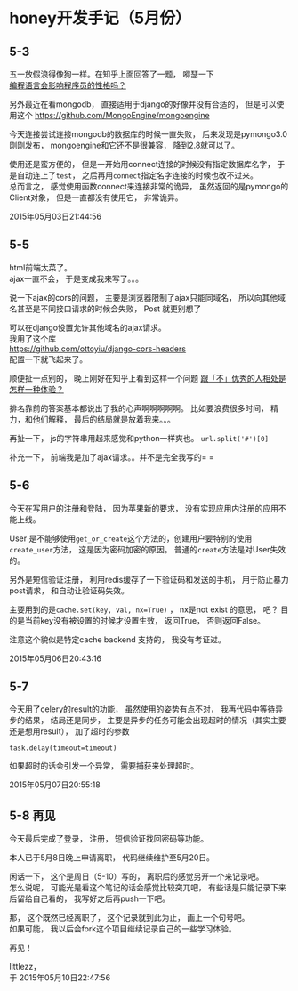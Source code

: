 honey开发手记（5月份）
=======================

5-3
--------
五一放假浪得像狗一样。在知乎上面回答了一题， 嘚瑟一下  
[编程语言会影响程序员的性格吗？](http://www.zhihu.com/question/29973769/answer/46557920)

另外最近在看mongodb， 直接适用于django的好像并没有合适的， 但是可以使用这个 <https://github.com/MongoEngine/mongoengine>  

今天连接尝试连接mongodb的数据库的时候一直失败， 后来发现是pymongo3.0 刚刚发布， mongoengine和它还不是很兼容， 降到2.8就可以了。  

使用还是蛮方便的， 但是一开始用connect连接的时候没有指定数据库名字， 于是自动连上了`test`， 之后再用`connect`指定名字连接的时候也改不过来。  
总而言之， 感觉使用函数connect来连接非常的诡异， 虽然返回的是pymongo的Client对象， 但是一直都没有使用它， 非常诡异。  

2015年05月03日21:44:56

5-5
-------
html前端太菜了。  
ajax一直不会， 于是变成我来写了。。。  

说一下ajax的cors的问题， 主要是浏览器限制了ajax只能同域名， 所以向其他域名甚至是不同接口请求的时候会失败， Post 就更别想了  

可以在django设置允许其他域名的ajax请求。  
我用了这个库  
<https://github.com/ottoyiu/django-cors-headers>  
配置一下就飞起来了。  

顺便扯一点别的， 晚上刚好在知乎上看到这样一个问题 [跟「不」优秀的人相处是怎样一种体验？](http://www.zhihu.com/question/29903822)  

排名靠前的答案基本都说出了我的心声啊啊啊啊啊。 比如要浪费很多时间， 精力，和他们解释， 最后的结局就是放着我来。。。  

再扯一下， js的字符串用起来感觉和python一样爽也。  `url.split('#')[0]`  

补充一下， 前端我是加了ajax请求。。并不是完全我写的= =


5-6
-------
今天在写用户的注册和登陆， 因为苹果新的要求， 没有实现应用内注册的应用不能上线。  

User 是不能够使用`get_or_create`这个方法的，创建用户要特别的使用`create_user`方法， 这是因为密码加密的原因。 普通的`create`方法是对User失效的。  

另外是短信验证注册， 利用redis缓存了一下验证码和发送的手机， 用于防止暴力post请求，  和自动让验证码失效。

主要用到的是`cache.set(key, val, nx=True)` ， nx是not exist 的意思， 吧？  目的是当前key没有被设置的时候才设置生效， 返回True， 否则返回False。  

注意这个貌似是特定cache backend 支持的， 我没有考证过。

2015年05月06日20:43:16

5-7
----------
今天用了celery的result的功能， 虽然使用的姿势有点不对， 我再代码中等待异步的结果， 结局还是同步， 主要是异步的任务可能会出现超时的情况（其实主要还是想用result）， 加了超时的参数

`task.delay(timeout=timeout)` 

如果超时的话会引发一个异常， 需要捕获来处理超时。  

2015年05月07日20:55:18

5-8 再见
--------
今天最后完成了登录， 注册， 短信验证找回密码等功能。  

本人已于5月8日晚上申请离职， 代码继续维护至5月20日。  

闲话一下， 这个是周日（5-10）写的， 离职后的感觉另开一个来记录吧。  
怎么说呢， 可能光是看这个笔记的话会感觉比较突兀吧， 有些话是只能记录下来后留给自己看的， 我写好之后再push一下吧。  

那， 这个既然已经离职了， 这个记录就到此为止， 画上一个句号吧。  
如果可能， 我以后会fork这个项目继续记录自己的一些学习体验。  

再见！  

littlezz，  
于 2015年05月10日22:47:56

